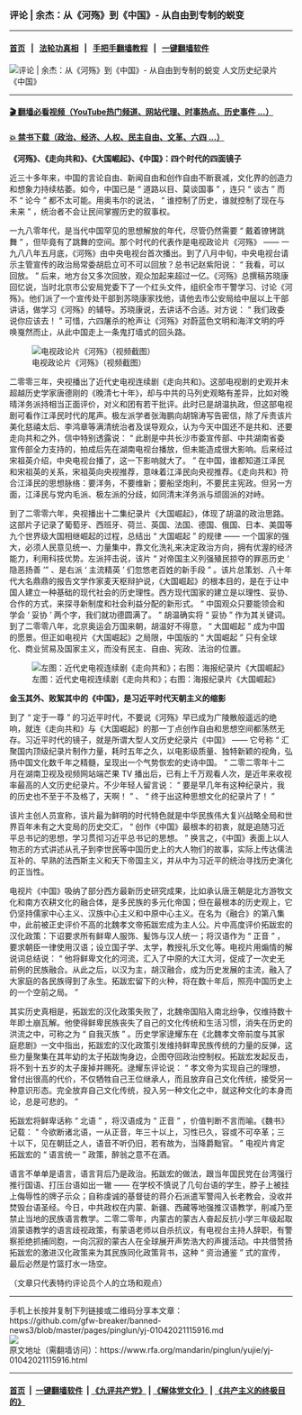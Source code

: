 ### 评论 | 余杰：从《河殇》到《中国》-  从自由到专制的蜕变
------------------------

#### [首页](https://github.com/gfw-breaker/banned-news3/blob/master/README.md) &nbsp;&nbsp;|&nbsp;&nbsp; [法轮功真相](https://github.com/begood0513/basic/blob/master/README.md)  &nbsp;&nbsp;|&nbsp;&nbsp; [手把手翻墙教程](https://github.com/gfw-breaker/guides/wiki)  &nbsp;&nbsp;|&nbsp;&nbsp; [一键翻墙软件](https://github.com/gfw-breaker/nogfw/blob/master/README.md)  



<div id="headerimg">
 <img alt="评论 | 余杰：从《河殇》到《中国》-  从自由到专制的蜕变" src="https://www.rfa.org/mandarin/pinglun/yujie/yj-01042021115916.html/@@images/a47ad903-0613-413f-a2de-097c55aa51b2.jpeg" title="评论 | 余杰：从《河殇》到《中国》-  从自由到专制的蜕变"/>
 <span class="lead_image_caption">
  人文历史纪录片《中国》
 </span>
 <!-- zoomattribute -->
</div>

<hr/>


#### [ 🎬  翻墙必看视频（YouTube热门频道、网站代理、时事热点、历史事件 ...）](https://github.com/gfw-breaker/links/blob/master/banned.md)

#### [ 💥  禁书下载（政治、经济、人权、民主自由、文革、六四 ...）](https://github.com/gfw-breaker/books/blob/master/README.md)

<div id="storytext">
 <div class="sidebar">
 </div>
 <p>
  <strong>
   《河殇》、《走向共和》、《大国崛起》、《中国》：四个时代的四面镜子
  </strong>
 </p>
 <p>
  近三十多年来，中国的言论自由、新闻自由和创作自由不断衰减，文化界的创造力和想象力持续枯萎。如今，中国已是
  <span>
   “
  </span>
  <span>
   道路以目、莫谈国事
  </span>
  <span>
   ”
  </span>
  <span>
   ，连只
  </span>
  <span>
   “
  </span>
  <span>
   谈古
  </span>
  <span>
   ”
  </span>
  <span>
   而不
  </span>
  <span>
   “
  </span>
  <span>
   论今
  </span>
  <span>
   ”
  </span>
  <span>
   都不太可能。用奥韦尔的说法，
  </span>
  <span>
   “
  </span>
  <span>
   谁控制了历史，谁就控制了现在与未来
  </span>
  <span>
   ”
  </span>
  <span>
   ，统治者不会让民间掌握历史的叙事权。
  </span>
 </p>
 <p>
  <span>
   一九八零年代，是当代中国罕见的思想解放的年代，尽管仍然需要
  </span>
  <span>
   “
  </span>
  <span>
   戴着镣铐跳舞
  </span>
  <span>
   ”
  </span>
  <span>
   ，但毕竟有了跳舞的空间。那个时代的代表作是电视政论片《河殇》
  </span>
  <span>
   ——
  </span>
  <span>
   一九八八年五月底，《河殇》由中央电视台首次播出。到了八月中旬，中央电视台请示主管宣传的政治局常委胡启立可不可以回放？总书记赵紫阳说：
  </span>
  <span>
   “
  </span>
  <span>
   我看，可以回放。
  </span>
  <span>
   ”
  </span>
  <span>
   后来，地方台又多次回放，观众加起来超过一亿。《河殇》总撰稿苏晓康回忆说，当时北京市公安局党委下了一个红头文件，组织全市干警学习、讨论《河殇》。他们派了一个宣传处干部到苏晓康家找他，请他去市公安局给中层以上干部讲话，做学习《河殇》的辅导。苏晓康说，去讲话不合适。对方说：
  </span>
  <span>
   “
  </span>
  <span>
   我们政委说你应该去！
  </span>
  <span>
   ”
  </span>
  <span>
   可惜，六四屠杀的枪声让《河殇》对蔚蓝色文明和海洋文明的呼唤戛然而止，从此中国走上一条鬼打墙式的回头路。
  </span>
 </p>
 <p>
  <span>
  </span>
 </p>
 <p>
  <span>
   <figure class="image-richtext image-inline captioned" style="width:640px;">
    <img alt="电视政论片《河殇》（视频截图）" src="https://www.rfa.org/mandarin/pinglun/wenyitiandi-cite/yj-01042021115916.html/hqdefault.jpg/@@images/5ea6f5a0-fd86-4c8a-b470-f6a0000156e1.jpeg" title="hqdefault.jpg"/>
    <figcaption class="image-caption">
     电视政论片《河殇》（视频截图）
    </figcaption>
    <small>
    </small>
   </figure>
  </span>
 </p>
 <p>
  <span>
   二零零三年，央视播出了近代史电视连续剧《走向共和》。这部电视剧的史观并未超越历史学家唐德刚的《晚清七十年》，却与中共的马列史观略有差异，比如对晚晴洋务派持相当正面评价，对义和团有若干批评。此时已是胡温执政，但这部电视剧可看作江泽民时代的尾声。极左派学者张海鹏向胡锦涛写告密信，除了斥责该片美化慈禧太后、李鸿章等满清统治者及误导观众，认为今天中国还不是共和、还要走向共和之外，信中特别透露说：
  </span>
  <span>
   “
  </span>
  <span>
   此剧是中共长沙市委宣传部、中共湖南省委宣传部全力支持的，拍成后先在湖南电视台播放，但未能造成很大影响。后来经过宋祖英介绍，中央电视台播了，这一下影响就大了。
  </span>
  <span>
   ”
  </span>
  <span>
   在中国，谁都知道江泽民和宋祖英的关系，宋祖英向央视推荐，意味着江泽民向央视推荐。《走向共和》符合江泽民的思想脉络：要洋务，不要维新；要船坚炮利，不要民主宪政。但另一方面，江泽民与党内毛派、极左派的分歧，如同清末洋务派与顽固派的对峙。
  </span>
 </p>
 <p>
  <span>
   到了二零零六年，央视播出十二集纪录片《大国崛起》，体现了胡温的政治思路。这部片子记录了葡萄牙、西班牙、荷兰、英国、法国、德国、俄国、日本、美国等九个世界级大国相继崛起的过程，总结出
  </span>
  <span>
   “
  </span>
  <span>
   大国崛起
  </span>
  <span>
   ”
  </span>
  <span>
   的规律
  </span>
  <span>
   ——
  </span>
  <span>
   一个国家的强大，必须人民意见统一、力量集中，靠文化洗礼来决定政治方向，拥有优渥的经济能力，利用科技优势。左派抨击说，该片
  </span>
  <span>
   “
  </span>
  <span>
   对帝国主义列强殖民掠夺的罪恶历史
  </span>
  <span>
   ‘
  </span>
  <span>
   隐恶扬善
  </span>
  <span>
   ’”
  </span>
  <span>
   、是右派
  </span>
  <span>
   ‘
  </span>
  <span>
   主流精英
  </span>
  <span>
   ’
  </span>
  <span>
   们忽悠老百姓的新手段
  </span>
  <span>
   ”
  </span>
  <span>
   。该片总策划、八十年代大名鼎鼎的报告文学作家麦天枢辩护说，《大国崛起》的根本目的，是在于让中国人建立一种基础的现代社会的历史理性。西方现代国家的建立是以理性、妥协、合作的方式，来探寻新制度和社会利益分配的新形式。
  </span>
  <span>
   “
  </span>
  <span>
   中国观众只要能领会和学会
  </span>
  <span>
   ‘
  </span>
  <span>
   妥协
  </span>
  <span>
   ’
  </span>
  <span>
   两个字，我们就功德圆满了。
  </span>
  <span>
   ”
  </span>
  <span>
   胡温确实将
  </span>
  <span>
   “
  </span>
  <span>
   妥协
  </span>
  <span>
   ”
  </span>
  <span>
   作为其关键词。到了二零零八年，北京奥运会万国来朝，胡温好不得意，
  </span>
  <span>
   “
  </span>
  <span>
   大国崛起
  </span>
  <span>
   ”
  </span>
  <span>
   成为中国的愿景。但正如电视片《大国崛起》之局限，中国版的
  </span>
  <span>
   “
  </span>
  <span>
   大国崛起
  </span>
  <span>
   ”
  </span>
  <span>
   只有全球化、商业贸易及国家主义，而没有民主、自由、宪政、法治的位置。
  </span>
 </p>
 <p>
  <span>
  </span>
 </p>
 <p>
  <span>
   <figure class="image-richtext image-inline captioned" style="width:1000px;">
    <img alt="左图：近代史电视连续剧《走向共和》；右图：海报纪录片《大国崛起》" src="https://www.rfa.org/mandarin/pinglun/wenyitiandi-cite/yj-01042021115916.html/v2-63a9acf2f0f42032bccf6c58a2dea58c_qhd.jpg/@@images/97f86d0c-49e7-4b94-82d0-bbb595f99d61.jpeg" title="v2-63a9acf2f0f42032bccf6c58a2dea58c_qhd.jpg"/>
    <figcaption class="image-caption">
     左图：近代史电视连续剧《走向共和》；右图：海报纪录片《大国崛起》
    </figcaption>
    <small>
    </small>
   </figure>
  </span>
 </p>
 <p>
  <strong>
   金玉其外、败絮其中的《中国》，是习近平时代天朝主义的缩影
  </strong>
 </p>
 <p>
  <span>
   到了
  </span>
  <span>
   “
  </span>
  <span>
   定于一尊
  </span>
  <span>
   ”
  </span>
  <span>
   的习近平时代，不要说《河殇》早已成为广陵散般遥远的绝响，就连《走向共和》与《大国崛起》的那一丁点创作自由和思想空间都荡然无存。习近平时代的镜子，就是所谓大型人文历史纪录片《中国》
  </span>
  <span>
   ——
  </span>
  <span>
   它号称
  </span>
  <span>
   “
  </span>
  <span>
   汇聚国内顶级纪录片制作力量，耗时五年之久，以电影级质量、独特新颖的视角，弘扬中国文化数千年之精髓，呈现出一个气势恢宏的史诗中国。
  </span>
  <span>
   ”
  </span>
  <span>
   二零二零年十二月在湖南卫视及视频网站端芒果
  </span>
  <span>
   TV
  </span>
  <span>
   播出后，已有上千万观看人次，是近年来收视率最高的人文历史纪录片。不少年轻人留言说：
  </span>
  <span>
   “
  </span>
  <span>
   要是早几年有这种纪录片，我的历史也不至于不及格了，天啊！
  </span>
  <span>
   ”
  </span>
  <span>
   、
  </span>
  <span>
   “
  </span>
  <span>
   终于出这种思想文化的纪录片了！
  </span>
  <span>
   ”
  </span>
 </p>
 <p>
  <span>
   该片主创人员宣称，该片最为鲜明的时代特色就是中华民族伟大复兴战略全局和世界百年未有之大变局的历史交汇，
  </span>
  <span>
   “
  </span>
  <span>
   创作《中国》最根本的初衷，就是追随习近平总书记的思想，学习贯彻习近平总书记的思想。
  </span>
  <span>
   ”
  </span>
  <span>
   换言之，《中国》表面上以人物志的方式讲述从孔子到李世民等中国历史上的大人物们的故事，实际上传达儒法互补的、早熟的法西斯主义和天下帝国主义，并从中为习近平的统治寻找历史演化的正当性。
  </span>
 </p>
 <p>
  <span>
   电视片《中国》吸纳了部分西方最新历史研究成果，比如承认唐王朝是北方游牧文化和南方农耕文化的融合体，是多民族的多元化帝国；但在最根本的历史观上，它仍坚持儒家中心主义、汉族中心主义和中原中心主义。在名为《融合》的第八集中，此前被正史评价不高的北魏孝文帝拓跋宏成为主人公。片中高度评价拓跋宏的汉化政策：下诏要求所有鲜卑人服饰、髪饰与汉人统一；将汉语作为
  </span>
  <span>
   “
  </span>
  <span>
   正音
  </span>
  <span>
   ”
  </span>
  <span>
   ，要求朝臣一律使用汉语；设立国子学、太学，教授礼乐文化等。电视片用煽情的解说词总结说：
  </span>
  <span>
   “
  </span>
  <span>
   他将鲜卑文化的河流，汇入了中原的大江大河，促成了一次史无前例的民族融合。从此之后，以汉为主，胡汉融合，成为历史发展的主流，融入了大家庭的各民族得到了永生。拓跋宏留下的火种，将在数十年后，照亮中国历史上的一个空前之局。
  </span>
  <span>
   ”
  </span>
 </p>
 <p>
  <span>
   其实历史真相是，拓跋宏的汉化政策失败了，北魏帝国陷入南北纷争，仅维持数十年即土崩瓦解。他使得鲜卑民族丧失了自己的文化传统和生活习惯，消失在历史的洪流之中，可称之为
  </span>
  <span>
   “
  </span>
  <span>
   自我灭族
  </span>
  <span>
   ”
  </span>
  <span>
   。历史学家逯耀东在《北魏孝文帝前度与其家庭悲剧》一文中指出，拓跋宏的汉化政策引发维持鲜卑民族传统的力量的反弹，这些力量聚集在其年幼的太子拓跋恂身边，企图夺回政治控制权。拓跋宏发起反击，将不到十五岁的太子废掉并赐死。逯耀东评论说：
  </span>
  <span>
   “
  </span>
  <span>
   孝文帝为实现自己的理想，曾付出很高的代价，不仅牺牲自己王位继承人，而且放弃自己文化传统，接受另一种意识形态。完全放弃自己文化传统，投入另一种文化之中，就这种文化的本身而论，总是可悲的。
  </span>
  <span>
   ”
  </span>
 </p>
 <p>
  <span>
   拓跋宏将鲜卑话称
  </span>
  <span>
   “
  </span>
  <span>
   北语
  </span>
  <span>
   ”
  </span>
  <span>
   ，将汉语成为
  </span>
  <span>
   “
  </span>
  <span>
   正音
  </span>
  <span>
   ”
  </span>
  <span>
   ，价值判断不言而喻。《魏书》记载：
  </span>
  <span>
   “
  </span>
  <span>
   今欲断诸北语，一从正音，年三十以上，习性已久，容或不可卒革；三十以下，见在朝廷之人，语音不听仍旧，若有故为，当降爵黜官。
  </span>
  <span>
   ”
  </span>
  <span>
   电视片肯定拓跋宏的
  </span>
  <span>
   “
  </span>
  <span>
   语言统一
  </span>
  <span>
   ”
  </span>
  <span>
   政策，醉翁之意不在酒。
  </span>
 </p>
 <p>
  <span>
   语言不单单是语言，语言背后乃是政治。拓跋宏的做法，跟当年国民党在台湾强行推行国语、打压台语如出一辙
  </span>
  <span>
   ——
  </span>
  <span>
   在学校不慎说了几句台语的学生，脖子上被挂上侮辱性的牌子示众；自称虔诚的基督徒的蒋介石派遣军警闯入长老教会，没收并焚毁台语圣经。今日，中共政权在内蒙、新疆、西藏等地强推汉语教学，削减乃至禁止当地的民族语言教学。二零二零年，内蒙古的蒙古人奋起反抗小学三年级起取消蒙语教学的语言歧视政策，有蒙语老师以自杀抗议，有电视台主持人辞职，有警察拒绝抓捕同胞，一向沉寂的蒙古人在全球展开声势浩大的声援活动。中共借赞扬拓跋宏的激进汉化政策来为其民族同化政策背书，这种
  </span>
  <span>
   “
  </span>
  <span>
   资治通鉴
  </span>
  <span>
   ”
  </span>
  <span>
   式的宣传，最后必然是竹篮打水一场空。
  </span>
 </p>
 <p>
  <span>
  </span>
 </p>
 <p>
  <span>
   （文章只代表特约评论员个人的立场和观点）
  </span>
 </p>
 <p>
  <span>
  </span>
 </p>
</div>

<hr/>
手机上长按并复制下列链接或二维码分享本文章：<br/>
https://github.com/gfw-breaker/banned-news3/blob/master/pages/pinglun/yj-01042021115916.md <br/>
<a href='https://github.com/gfw-breaker/banned-news3/blob/master/pages/pinglun/yj-01042021115916.md'><img src='https://github.com/gfw-breaker/banned-news3/blob/master/pages/pinglun/yj-01042021115916.md.png'/></a> <br/>
原文地址（需翻墙访问）：https://www.rfa.org/mandarin/pinglun/yujie/yj-01042021115916.html


------------------------
#### [首页](https://github.com/gfw-breaker/banned-news3/blob/master/README.md) &nbsp;|&nbsp; [一键翻墙软件](https://github.com/gfw-breaker/nogfw/blob/master/README.md) &nbsp;| [《九评共产党》](https://github.com/gfw-breaker/9ping.md/blob/master/README.md#九评之一评共产党是什么) | [《解体党文化》](https://github.com/gfw-breaker/jtdwh.md/blob/master/README.md) | [《共产主义的终极目的》](https://github.com/gfw-breaker/gczydzjmd.md/blob/master/README.md)


<img src='http://gfw-breaker.win/banned-news3/pages/pinglun/yj-01042021115916.md' width='0px' height='0px'/>